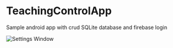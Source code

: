 # TeachingControlApp
Sample android app with crud SQLite database and firebase login

![Settings Window](https://directus.improvein.com/improvein/storage/uploads/00000000001.png)
